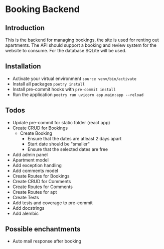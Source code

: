 # Booking Backend

## Introduction

This is the backend for managing bookings, the site is used for renting out apartments.
The API should support a booking and review system for the website to consume.
For the database SQLite will be used.

## Installation

- Activate your virtual environment `source venv/bin/activate`
- Install all packages `poetry install`
- Install pre-commit hooks with `pre-commit install`
- Run the application `poetry run uvicorn app.main:app --reload`

## Todos

- Update pre-commit for static folder (react app)
- Create CRUD for Bookings
    - Create Booking
        - Ensure that the dates are atleast 2 days apart
        - Start date should be "smaller"
        - Ensure that the selected dates are free
- Add admin panel
- Apartment model
- Add exception handling
- Add comments model
- Create Routes for Bookings
- Create CRUD for Comments
- Create Routes for Comments
- Create Routes for apt
- Create Tests
- Add tests and coverage to pre-commit
- Add docstrings
- Add alembic

## Possible enchantments

- Auto mail response after booking
